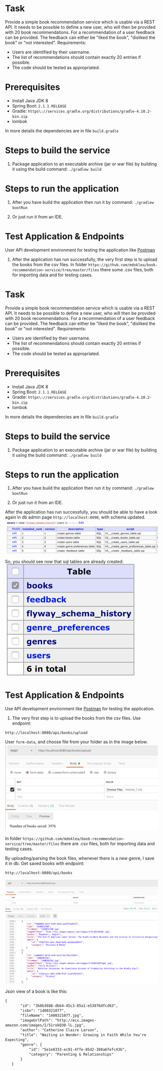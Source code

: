 # Task

Provide a simple book recommendation service which is usable via a REST API. It needs to be possible to define a new user, who will then be provided with 20 book recommendations. For a recommendation of a user feedback can be provided. The feedback can either be "liked the book", "disliked the book" or "not interested".
Requirements:
* Users are identified by their username.
* The list of recommendations should contain exactly 20 entries if possible.
* The code should be tested as appropriated.

# Prerequisites

* Install Java JDK 8
* Spring Boot:  `2.1.1.RELEASE`
* Gradle: `https\://services.gradle.org/distributions/gradle-4.10.2-bin.zip`
* lombok

In more details the dependencies are in file `build.gradle`

# Steps to build the service

1. Package application to an executable archive (jar or war file) by building it using the build command:
   `./gradlew build`
 
# Steps to run the application

1. After you have build the application then run it by command:
   `./gradlew bootRun`
   
2. Or just run it from an IDE.

# Test Application & Endpoints

User API development environment for testing the application like [Postman](https://www.getpostman.com/)

1. After the application has run successfully, the very first step is to upload the books from the csv files.
In folder `https://github.com/mdoklea/book-recommendation-service/tree/master/files` there some .csv files, both for importing data and for testing cases.




# Task

Provide a simple book recommendation service which is usable via a REST API. It needs to be possible to define a new user, who will then be provided with 20 book recommendations. For a recommendation of a user feedback can be provided. The feedback can either be "liked the book", "disliked the book" or "not interested".
Requirements:
* Users are identified by their username.
* The list of recommendations should contain exactly 20 entries if possible.
* The code should be tested as appropriated.

# Prerequisites

* Install Java JDK 8
* Spring Boot:  `2.1.1.RELEASE`
* Gradle: `https\://services.gradle.org/distributions/gradle-4.10.2-bin.zip`
* lombok

In more details the dependencies are in file `build.gradle`

# Steps to build the service

1. Package application to an executable archive (jar or war file) by building it using the build command:
   `./gradlew build`
 
# Steps to run the application

1. After you have build the application then run it by command:
   `./gradlew bootRun`
   
2. Or just run it from an IDE.

 After the application has run successfully, you should be able to have a look again in db admin page `http://localhost:8090`, with schema updated.
 ![Migraftion Files](/images/img1.png/)
 
So, you should see now that sql tables are already created:
 ![SQL Tables](/images/img2.png/)

# Test Application & Endpoints

Use API development environment like [Postman](https://www.getpostman.com/) for testing the application.

1. The very first step is to upload the books from the csv files. Use endpoint:
```
http://localhost:8080/api/books/upload
```
User  `form-data`, and choose file from your folder as in the image below.
 ![Upload Csv File](/images/upload.png/)
  
In folder `https://github.com/mdoklea/book-recommendation-service/tree/master/files` there are .csv files, both for importing data and testing cases.

By uploading/parsing the book files, whenever there is a new genre, I save it in db. Get saved books with endpoint: 
```
http://localhost:8080/api/books
```

 ![Get Books](/images/books.png/)
 
Json view of a book is like this: 
 
 ```
 {
        "id": "3b8b3688-dbb4-45c3-85a1-e53876dfcd63",
        "isbn": "1400321077",
        "fileName": "1400321077.jpg",
        "imageUrlPath": "http://ecx.images-amazon.com/images/I/51rokQ30-lL.jpg",
        "author": "Catherine Claire Larson",
        "title": "Waiting in Wonder: Growing in Faith While You're Expecting",
        "genre": {
            "id": "5e1e8333-ec91-4ffe-85d2-388a6fefc43b",
            "category": "Parenting & Relationships"
        }
    }
 ```